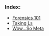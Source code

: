 ### Index:


- [Forensics 101](forensics_101)
- [Taking Ls](taking_ls)
- [Wow...So Meta](wow_so_meta)
